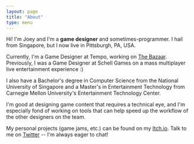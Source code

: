 ```yaml
---
layout: page
title: "About"
type: menu
---
```


Hi! I'm Joey and I'm a **game designer** and sometimes-programmer. I hail from Singapore, but I now live in Pittsburgh, PA, USA.

Currently, I'm a Game Designer at Tempo, working on [The Bazaar](https://playthebazaar.com/). Previously, I was a Game Designer at Schell Games on a mass multiplayer live entertainment experience :)

I also have a Bachelor's degree in Computer Science from the National University of Singapore and a Master's in Entertainment Technology from Carnegie Mellon University's Entertainment Technology Center.

I'm good at designing game content that requires a technical eye, and I'm especially fond of working on tools that can help speed up the workflow of the other designers on the team.

My personal projects (game jams, etc.) can be found on my [Itch.io](https://yeojoey.itch.io). Talk to me on [Twitter](https://twitter.com/yeojoey) -- I'm always eager to chat!

